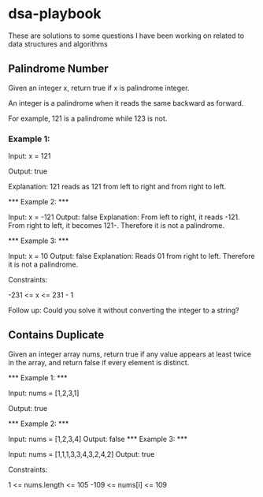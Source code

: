# dsa-playbook
These are solutions to some questions I have been working on related to data structures and algorithms

## Palindrome Number
Given an integer x, return true if x is palindrome integer.

An integer is a palindrome when it reads the same backward as forward.

For example, 121 is a palindrome while 123 is not.
 

### Example 1:

Input: x = 121

Output: true

Explanation: 121 reads as 121 from left to right and from right to left.

*** Example 2: ***

Input: x = -121
Output: false
Explanation: From left to right, it reads -121. From right to left, it becomes 121-. Therefore it is not a palindrome.

*** Example 3: ***

Input: x = 10
Output: false
Explanation: Reads 01 from right to left. Therefore it is not a palindrome.
 

Constraints:

-231 <= x <= 231 - 1
 

Follow up: Could you solve it without converting the integer to a string?

## Contains Duplicate
Given an integer array nums, return true if any value appears at least twice in the array, and return false if every element is distinct.


*** Example 1: ***

Input: nums = [1,2,3,1]

Output: true

*** Example 2: ***

Input: nums = [1,2,3,4]
Output: false
*** Example 3: ***

Input: nums = [1,1,1,3,3,4,3,2,4,2]
Output: true
 

Constraints:

1 <= nums.length <= 105
-109 <= nums[i] <= 109